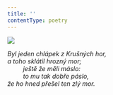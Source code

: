 ```yaml
---
title: ''
contentType: poetry
---
```


<section>

![](../Images/023.jpg)

_Byl jeden chlápek z Krušných hor,  
a toho sklátil hrozný mor;  
         ještě že měli máslo:  
         to mu tak dobře páslo,  
že ho hned přešel ten zlý mor._

</section>
